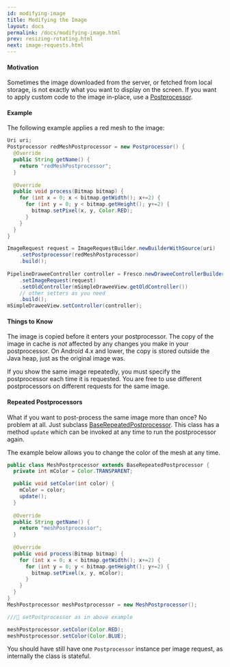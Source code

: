 ```yaml
---
id: modifying-image
title: Modifying the Image
layout: docs
permalink: /docs/modifying-image.html
prev: resizing-rotating.html
next: image-requests.html
---
```


#### Motivation

Sometimes the image downloaded from the server, or fetched from local storage, is not exactly what you want to display on the screen. If you want to apply custom code to the image in-place, use a [Postprocessor](../javadoc/reference/com/facebook/imagepipeline/request/Postprocessor.html).

#### Example

The following example applies a red mesh to the image:

```java
Uri uri;
Postprocessor redMeshPostprocessor = new Postprocessor() { 
  @Override
  public String getName() {
    return "redMeshPostprocessor";
  }
  
  @Override
  public void process(Bitmap bitmap) {
    for (int x = 0; x < bitmap.getWidth(); x+=2) {
      for (int y = 0; y < bitmap.getHeight(); y+=2) {
        bitmap.setPixel(x, y, Color.RED);
      }
    }
  }
}

ImageRequest request = ImageRequestBuilder.newBuilderWithSource(uri)
    .setPostprocessor(redMeshPostprocessor)
    .build();
    
PipelineDraweeController controller = Fresco.newDraweeControllerBuilder()
    .setImageRequest(request)
    .setOldController(mSimpleDraweeView.getOldController())
    // other setters as you need
    .build();
mSimpleDraweeView.setController(controller);
```

#### Things to Know

The image is copied before it enters your postprocessor. The copy of the image in cache is *not* affected by any changes you make in your postprocessor. On Android 4.x and lower, the copy is stored outside the Java heap, just as the original image was.

If you show the same image repeatedly, you must specify the postprocessor each time it is requested. You are free to use different postprocessors on different requests for the same image.

#### Repeated Postprocessors

What if you want to post-process the same image more than once? No problem at all. Just subclass [BaseRepeatedPostprocessor](../javadoc/reference/com/facebook/imagepipeline/request/BaseRepatedPostprocessor.html). This class has a method `update` which can be invoked at any time to run the postprocessor again.

The example below allows you to change the color of the mesh at any time.

```java
public class MeshPostprocessor extends BaseRepeatedPostprocessor { 
  private int mColor = Color.TRANSPARENT;

  public void setColor(int color) {
    mColor = color;
    update();
  }
  
  @Override
  public String getName() {
    return "meshPostprocessor";
  }
  
  @Override
  public void process(Bitmap bitmap) {
    for (int x = 0; x < bitmap.getWidth(); x+=2) {
      for (int y = 0; y < bitmap.getHeight(); y+=2) {
        bitmap.setPixel(x, y, mColor);
      }
    }
  }
}
MeshPostprocessor meshPostprocessor = new MeshPostprocessor();

/// setPostprocessor as in above example

meshPostprocessor.setColor(Color.RED);
meshPostprocessor.setColor(Color.BLUE);
```

You should have still have one `Postprocessor` instance per image request, as internally the class is stateful.
